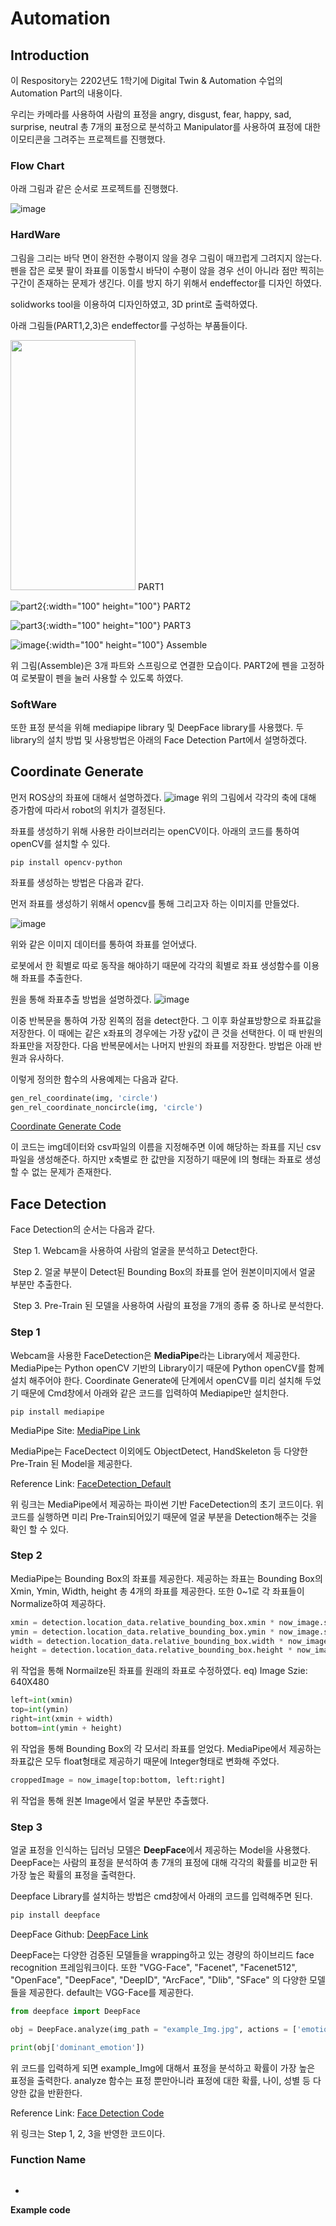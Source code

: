# Automation

## Introduction

이 Respository는 2202년도 1학기에 Digital Twin & Automation 수업의 Automation Part의 내용이다.

우리는 카메라를 사용하여 사람의 표정을 angry, disgust, fear, happy, sad, surprise, neutral 총 7개의 표정으로 분석하고 Manipulator를 사용하여 표정에 대한 이모티콘을 그려주는 프로젝트를 진행했다.

### Flow Chart

아래 그림과 같은 순서로 프로젝트를 진행했다. 

![image](https://user-images.githubusercontent.com/84221531/173183973-03166869-b47f-462b-9c62-51cc6ae1c226.png)



### HardWare
그림을 그리는 바닥 면이 완전한 수평이지 않을 경우 그림이 매끄럽게 그려지지 않는다. 펜을 잡은 로봇 팔이 좌표를 이동할시 바닥이 수평이 않을 경우 선이 아니라 점만 찍히는 구간이 존재하는 문제가 생긴다. 이를 방지 하기 위해서 endeffector를 디자인 하였다. 

solidworks tool을 이용하여 디자인하였고, 3D print로 출력하였다. 

아래 그림들(PART1,2,3)은 endeffector를 구성하는 부품들이다.

<img src="https://user-images.githubusercontent.com/107538917/173776826-fcde3fc6-2334-4f2b-a148-d40a5a303914.PNG" width="200" height="400"/>
PART1

![part2](https://user-images.githubusercontent.com/107538917/173776959-6cf4fa07-5a8f-45fd-8593-8ef195882312.PNG){:width="100" height="100"}
PART2


![part3](https://user-images.githubusercontent.com/107538917/173777014-e73b6871-d9d9-4506-8b74-14a2b4577dab.PNG){:width="100" height="100"}
PART3

![image](https://user-images.githubusercontent.com/107538917/173785554-8bd86e44-f22d-4535-a011-2defd98e626b.png){:width="100" height="100"}
Assemble

위 그림(Assemble)은 3개 파트와 스프링으로 연결한 모습이다. PART2에 펜을 고정하여 로봇팔이 펜을 눌러 사용할 수 있도록 하였다. 



### SoftWare

또한 표정 분석을 위해 mediapipe library 및 DeepFace library를 사용했다. 두 library의 설치 방법 및 사용방법은 아래의 Face Detection Part에서 설명하겠다.



## Coordinate Generate
먼저 ROS상의 좌표에 대해서 설명하겠다.
![image](https://user-images.githubusercontent.com/84506968/173516502-e679503f-b8ab-4c66-ad34-3b5d8ed337c7.png)
위의 그림에서 각각의 축에 대해 증가함에 따라서 robot의 위치가 결정된다.

좌표를 생성하기 위해 사용한 라이브러리는 openCV이다. 아래의 코드를 통하여 openCV를 설치할 수 있다.
```text
pip install opencv-python
```
좌표를 생성하는 방법은 다음과 같다.

먼저 좌표를 생성하기 위해서 opencv를 통해 그리고자 하는 이미지를 만들었다.

![image](https://user-images.githubusercontent.com/84506968/173518427-f26f41bd-4afd-4169-a353-9e04dc1cce3d.png)

위와 같은 이미지 데이터를 통하여 좌표를 얻어냈다.

로봇에서 한 획별로 따로 동작을 해야하기 때문에 각각의 획별로 좌표 생성함수를 이용해 좌표를 추출한다.

원을 통해 좌표추출 방법을 설명하겠다.
![image](https://user-images.githubusercontent.com/84506968/173517584-9b43627b-a9da-45db-9ad8-1ea704f44768.png)

이중 반복문을 통하여 가장 왼쪽의 점을 detect한다. 그 이후 화살표방향으로 좌표값을 저장한다. 이 때에는 같은 x좌표의 경우에는 가장 y값이 큰 것을 선택한다. 이 때 반원의 좌표만을 저장한다.
다음 반복문에서는 나머지 반원의 좌표를 저장한다. 방법은 아래 반원과 유사하다.  

이렇게 정의한 함수의 사용예제는 다음과 같다.
```python
gen_rel_coordinate(img, 'circle')
gen_rel_coordinate_noncircle(img, 'circle')
```
[Coordinate Generate Code](https://github.com/jw-park-980508/Digital-Twin-Automation/blob/main/Automation/Coordinate%20Generator.ipynb)

이 코드는 img데이터와 csv파일의 이름을 지정해주면 이에 해당하는 좌표를 지닌 csv파일을 생성해준다.
하지만 x축별로 한 값만을 지정하기 때문에 I의 형태는 좌표로 생성할 수 없는 문제가 존재한다.

## Face Detection

Face Detection의 순서는 다음과 같다.

​		Step 1. Webcam을 사용하여 사람의 얼굴을 분석하고 Detect한다.

​		Step 2. 얼굴 부분이 Detect된 Bounding Box의 좌표를 얻어 원본이미지에서 얼굴 부분만 추출한다.

​		Step 3. Pre-Train 된 모델을 사용하여 사람의 표정을 7개의 종류 중 하나로 분석한다.

### Step 1

Webcam을 사용한 FaceDetection은 **MediaPipe**라는 Library에서 제공한다.  MediaPipe는 Python openCV 기반의 Library이기 때문에 Python openCV를 함께 설치 해주어야 한다. Coordinate Generate에 단계에서 openCV를 미리 설치해 두었기 때문에 Cmd창에서 아래와 같은 코드를 입력하여 Mediapipe만 설치한다.

```text
pip install mediapipe
```

MediaPipe Site: [MediaPipe Link](https://google.github.io/mediapipe/)

MediaPipe는 FaceDectect 이외에도 ObjectDetect, HandSkeleton 등 다양한 Pre-Train 된 Model을 제공한다.

Reference Link: [FaceDetection_Default](https://github.com/jw-park-980508/Digital-Twin-Automation/blob/main/Automation/face_detection_default.py)

위 링크는 MediaPipe에서 제공하는 파이썬 기반 FaceDetection의 초기 코드이다. 위 코드를 실행하면 미리 Pre-Train되어있기 때문에 얼굴 부분을 Detection해주는 것을 확인 할 수 있다.



### Step 2

MediaPipe는 Bounding Box의 좌표를 제공한다. 제공하는 좌표는 Bounding Box의 Xmin, Ymin, Width, height 총 4개의 좌표를 제공한다. 또한 0~1로 각 좌표들이 Normalize하여 제공하다.

```python
xmin = detection.location_data.relative_bounding_box.xmin * now_image.shape[1]
ymin = detection.location_data.relative_bounding_box.ymin * now_image.shape[0]
width = detection.location_data.relative_bounding_box.width * now_image.shape[1]
height = detection.location_data.relative_bounding_box.height * now_image.shape[0]
```

위 작업을 통해 Normailze된 좌표를 원래의 좌표로 수정하였다. eq) Image Szie: 640X480



```python
left=int(xmin)
top=int(ymin)
right=int(xmin + width)
bottom=int(ymin + height)
```

위 작업을 통해 Bounding Box의 각 모서리 좌표를 얻었다. MediaPipe에서 제공하는 좌표값은 모두 float형태로 제공하기 때문에 Integer형태로 변화해 주었다.



```python
croppedImage = now_image[top:bottom, left:right]
```

위 작업을 통해 원본 Image에서 얼굴 부분만 추출했다.



### Step 3

얼굴 표정을 인식하는 딥러닝 모델은 **DeepFace**에서 제공하는 Model을 사용했다. DeepFace는 사람의 표정을 분석하여 총 7개의 표정에 대해 각각의 확률를 비교한 뒤 가장 높은 확률의 표정을 출력한다.

Deepface Library를 설치하는 방법은 cmd창에서 아래의 코드를 입력해주면 된다.   

```python
pip install deepface
```

DeepFace Github: [DeepFace Link](https://github.com/serengil/deepface)

DeepFace는 다양한 검증된 모델들을 wrapping하고 있는 경량의 하이브리드 face recognition 프레임워크이다. 또한 "VGG-Face", "Facenet", "Facenet512", "OpenFace", "DeepFace", "DeepID", "ArcFace", "Dlib", "SFace" 의 다양한 모델들을 제공한다. default는 VGG-Face를 제공한다.

```python
from deepface import DeepFace

obj = DeepFace.analyze(img_path = "example_Img.jpg", actions = ['emotion'], enforce_detection= False)

print(obj['dominant_emotion'])
```

위 코드를 입력하게 되면 example_Img에 대해서 표정을 분석하고 확률이 가장 높은 표정을 출력한다.  analyze 함수는 표정 뿐만아니라 표정에 대한 확률, 나이,  성별 등 다양한 값을 반환한다.

Reference Link: [Face Detection Code](https://github.com/jw-park-980508/Digital-Twin-Automation/blob/main/Automation/face_detect.py)

위 링크는 Step 1, 2, 3을 반영한 코드이다.



### Function Name

```text

```

* 

**Example code**
